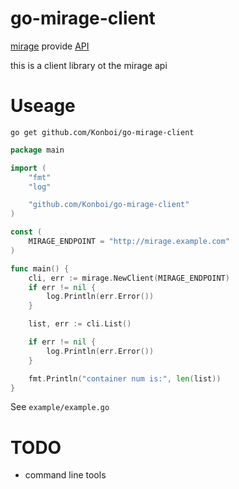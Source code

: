 # go-mirage-client

[mirage](https://github.com/acidlemon/mirage) provide [API](https://github.com/acidlemon/mirage/blob/master/webapi.go#L24-L30)

this is a client library ot the mirage api

# Useage

`go get github.com/Konboi/go-mirage-client`


```go
package main

import (
	"fmt"
	"log"

	"github.com/Konboi/go-mirage-client"
)

const (
	MIRAGE_ENDPOINT = "http://mirage.example.com"
)

func main() {
	cli, err := mirage.NewClient(MIRAGE_ENDPOINT)
	if err != nil {
		log.Println(err.Error())
	}

	list, err := cli.List()

	if err != nil {
		log.Println(err.Error())
	}

	fmt.Println("container num is:", len(list))
}
```

See `example/example.go`

# TODO

- command line tools

